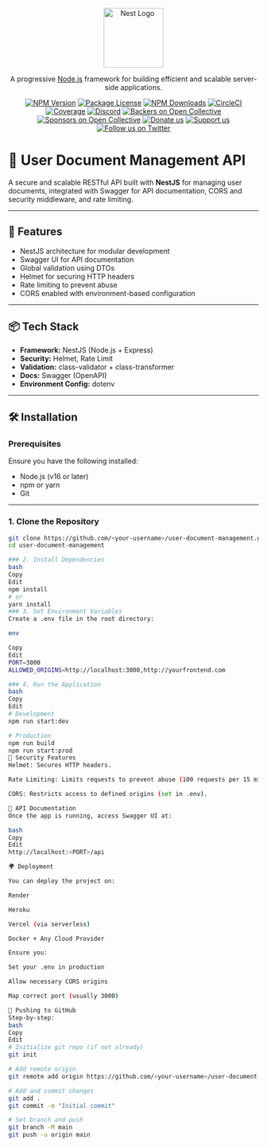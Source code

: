 <p align="center">
  <a href="http://nestjs.com/" target="blank"><img src="https://nestjs.com/img/logo-small.svg" width="120" alt="Nest Logo" /></a>
</p>

[circleci-image]: https://img.shields.io/circleci/build/github/nestjs/nest/master?token=abc123def456
[circleci-url]: https://circleci.com/gh/nestjs/nest

  <p align="center">A progressive <a href="http://nodejs.org" target="_blank">Node.js</a> framework for building efficient and scalable server-side applications.</p>
    <p align="center">
<a href="https://www.npmjs.com/~nestjscore" target="_blank"><img src="https://img.shields.io/npm/v/@nestjs/core.svg" alt="NPM Version" /></a>
<a href="https://www.npmjs.com/~nestjscore" target="_blank"><img src="https://img.shields.io/npm/l/@nestjs/core.svg" alt="Package License" /></a>
<a href="https://www.npmjs.com/~nestjscore" target="_blank"><img src="https://img.shields.io/npm/dm/@nestjs/common.svg" alt="NPM Downloads" /></a>
<a href="https://circleci.com/gh/nestjs/nest" target="_blank"><img src="https://img.shields.io/circleci/build/github/nestjs/nest/master" alt="CircleCI" /></a>
<a href="https://coveralls.io/github/nestjs/nest?branch=master" target="_blank"><img src="https://coveralls.io/repos/github/nestjs/nest/badge.svg?branch=master#9" alt="Coverage" /></a>
<a href="https://discord.gg/G7Qnnhy" target="_blank"><img src="https://img.shields.io/badge/discord-online-brightgreen.svg" alt="Discord"/></a>
<a href="https://opencollective.com/nest#backer" target="_blank"><img src="https://opencollective.com/nest/backers/badge.svg" alt="Backers on Open Collective" /></a>
<a href="https://opencollective.com/nest#sponsor" target="_blank"><img src="https://opencollective.com/nest/sponsors/badge.svg" alt="Sponsors on Open Collective" /></a>
  <a href="https://paypal.me/kamilmysliwiec" target="_blank"><img src="https://img.shields.io/badge/Donate-PayPal-ff3f59.svg" alt="Donate us"/></a>
    <a href="https://opencollective.com/nest#sponsor"  target="_blank"><img src="https://img.shields.io/badge/Support%20us-Open%20Collective-41B883.svg" alt="Support us"></a>
  <a href="https://twitter.com/nestframework" target="_blank"><img src="https://img.shields.io/twitter/follow/nestframework.svg?style=social&label=Follow" alt="Follow us on Twitter"></a>
</p>
  <!--[![Backers on Open Collective](https://opencollective.com/nest/backers/badge.svg)](https://opencollective.com/nest#backer)
  [![Sponsors on Open Collective](https://opencollective.com/nest/sponsors/badge.svg)](https://opencollective.com/nest#sponsor)-->

# 📄 User Document Management API

A secure and scalable RESTful API built with **NestJS** for managing user documents, integrated with Swagger for API documentation, CORS and security middleware, and rate limiting.

---

## 🚀 Features

- NestJS architecture for modular development
- Swagger UI for API documentation
- Global validation using DTOs
- Helmet for securing HTTP headers
- Rate limiting to prevent abuse
- CORS enabled with environment-based configuration

---

## 📦 Tech Stack

- **Framework:** NestJS (Node.js + Express)
- **Security:** Helmet, Rate Limit
- **Validation:** class-validator + class-transformer
- **Docs:** Swagger (OpenAPI)
- **Environment Config:** dotenv

---

## 🛠️ Installation

### Prerequisites

Ensure you have the following installed:

- Node.js (v16 or later)
- npm or yarn
- Git

---

### 1. Clone the Repository

```bash
git clone https://github.com/<your-username>/user-document-management.git
cd user-document-management

### 2. Install Dependencies
bash
Copy
Edit
npm install
# or
yarn install
### 3. Set Environment Variables
Create a .env file in the root directory:

env

Copy
Edit
PORT=3000
ALLOWED_ORIGINS=http://localhost:3000,http://yourfrontend.com

### 4. Run the Application
bash
Copy
Edit
# Development
npm run start:dev

# Production
npm run build
npm run start:prod
🔐 Security Features
Helmet: Secures HTTP headers.

Rate Limiting: Limits requests to prevent abuse (100 requests per 15 minutes).

CORS: Restricts access to defined origins (set in .env).

🔎 API Documentation
Once the app is running, access Swagger UI at:

bash
Copy
Edit
http://localhost:<PORT>/api

🌍 Deployment

You can deploy the project on:

Render

Heroku

Vercel (via serverless)

Docker + Any Cloud Provider

Ensure you:

Set your .env in production

Allow necessary CORS origins

Map correct port (usually 3000)

🐙 Pushing to GitHub
Step-by-step:
bash
Copy
Edit
# Initialize git repo (if not already)
git init

# Add remote origin
git remote add origin https://github.com/<your-username>/user-document-management.git

# Add and commit changes
git add .
git commit -m "Initial commit"

# Set branch and push
git branch -M main
git push -u origin main
